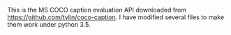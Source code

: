 This is the MS COCO caption evaluation API downloaded from https://github.com/tylin/coco-caption. I have modified several files to make them work under python 3.5.

